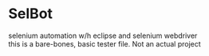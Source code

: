 # SelBot
selenium automation w/h eclipse and selenium webdriver  
this is a bare-bones, basic tester file. Not an actual project

